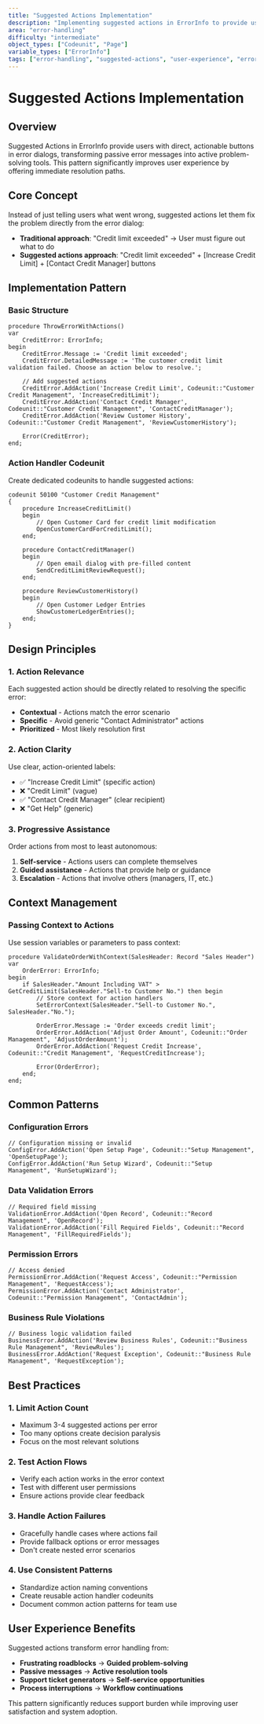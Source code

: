 ```yaml
---
title: "Suggested Actions Implementation"
description: "Implementing suggested actions in ErrorInfo to provide users with direct resolution paths"
area: "error-handling"
difficulty: "intermediate"
object_types: ["Codeunit", "Page"]
variable_types: ["ErrorInfo"]
tags: ["error-handling", "suggested-actions", "user-experience", "errorinfo"]
---
```


# Suggested Actions Implementation

## Overview

Suggested Actions in ErrorInfo provide users with direct, actionable buttons in error dialogs, transforming passive error messages into active problem-solving tools. This pattern significantly improves user experience by offering immediate resolution paths.

## Core Concept

Instead of just telling users what went wrong, suggested actions let them fix the problem directly from the error dialog:

- **Traditional approach**: "Credit limit exceeded" → User must figure out what to do
- **Suggested actions approach**: "Credit limit exceeded" + [Increase Credit Limit] + [Contact Credit Manager] buttons

## Implementation Pattern

### Basic Structure

```al
procedure ThrowErrorWithActions()
var
    CreditError: ErrorInfo;
begin
    CreditError.Message := 'Credit limit exceeded';
    CreditError.DetailedMessage := 'The customer credit limit validation failed. Choose an action below to resolve.';
    
    // Add suggested actions
    CreditError.AddAction('Increase Credit Limit', Codeunit::"Customer Credit Management", 'IncreaseCreditLimit');
    CreditError.AddAction('Contact Credit Manager', Codeunit::"Customer Credit Management", 'ContactCreditManager');
    CreditError.AddAction('Review Customer History', Codeunit::"Customer Credit Management", 'ReviewCustomerHistory');
    
    Error(CreditError);
end;
```

### Action Handler Codeunit

Create dedicated codeunits to handle suggested actions:

```al
codeunit 50100 "Customer Credit Management"
{
    procedure IncreaseCreditLimit()
    begin
        // Open Customer Card for credit limit modification
        OpenCustomerCardForCreditLimit();
    end;
    
    procedure ContactCreditManager()
    begin
        // Open email dialog with pre-filled content
        SendCreditLimitReviewRequest();
    end;
    
    procedure ReviewCustomerHistory()
    begin
        // Open Customer Ledger Entries
        ShowCustomerLedgerEntries();
    end;
}
```

## Design Principles

### 1. Action Relevance
Each suggested action should be directly related to resolving the specific error:
- **Contextual** - Actions match the error scenario
- **Specific** - Avoid generic "Contact Administrator" actions
- **Prioritized** - Most likely resolution first

### 2. Action Clarity
Use clear, action-oriented labels:
- ✅ "Increase Credit Limit" (specific action)
- ❌ "Credit Limit" (vague)
- ✅ "Contact Credit Manager" (clear recipient)
- ❌ "Get Help" (generic)

### 3. Progressive Assistance
Order actions from most to least autonomous:
1. **Self-service** - Actions users can complete themselves
2. **Guided assistance** - Actions that provide help or guidance
3. **Escalation** - Actions that involve others (managers, IT, etc.)

## Context Management

### Passing Context to Actions

Use session variables or parameters to pass context:

```al
procedure ValidateOrderWithContext(SalesHeader: Record "Sales Header")
var
    OrderError: ErrorInfo;
begin
    if SalesHeader."Amount Including VAT" > GetCreditLimit(SalesHeader."Sell-to Customer No.") then begin
        // Store context for action handlers
        SetErrorContext(SalesHeader."Sell-to Customer No.", SalesHeader."No.");
        
        OrderError.Message := 'Order exceeds credit limit';
        OrderError.AddAction('Adjust Order Amount', Codeunit::"Order Management", 'AdjustOrderAmount');
        OrderError.AddAction('Request Credit Increase', Codeunit::"Credit Management", 'RequestCreditIncrease');
        
        Error(OrderError);
    end;
end;
```

## Common Patterns

### Configuration Errors
```al
// Configuration missing or invalid
ConfigError.AddAction('Open Setup Page', Codeunit::"Setup Management", 'OpenSetupPage');
ConfigError.AddAction('Run Setup Wizard', Codeunit::"Setup Management", 'RunSetupWizard');
```

### Data Validation Errors
```al
// Required field missing
ValidationError.AddAction('Open Record', Codeunit::"Record Management", 'OpenRecord');
ValidationError.AddAction('Fill Required Fields', Codeunit::"Record Management", 'FillRequiredFields');
```

### Permission Errors
```al
// Access denied
PermissionError.AddAction('Request Access', Codeunit::"Permission Management", 'RequestAccess');
PermissionError.AddAction('Contact Administrator', Codeunit::"Permission Management", 'ContactAdmin');
```

### Business Rule Violations
```al
// Business logic validation failed
BusinessError.AddAction('Review Business Rules', Codeunit::"Business Rule Management", 'ReviewRules');
BusinessError.AddAction('Request Exception', Codeunit::"Business Rule Management", 'RequestException');
```

## Best Practices

### 1. Limit Action Count
- Maximum 3-4 suggested actions per error
- Too many options create decision paralysis
- Focus on the most relevant solutions

### 2. Test Action Flows
- Verify each action works in the error context
- Test with different user permissions
- Ensure actions provide clear feedback

### 3. Handle Action Failures
- Gracefully handle cases where actions fail
- Provide fallback options or error messages
- Don't create nested error scenarios

### 4. Use Consistent Patterns
- Standardize action naming conventions
- Create reusable action handler codeunits
- Document common action patterns for team use

## User Experience Benefits

Suggested actions transform error handling from:
- **Frustrating roadblocks** → **Guided problem-solving**
- **Passive messages** → **Active resolution tools**
- **Support ticket generators** → **Self-service opportunities**
- **Process interruptions** → **Workflow continuations**

This pattern significantly reduces support burden while improving user satisfaction and system adoption.
